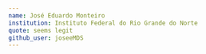 ```yaml
---
name: José Eduardo Monteiro
institution: Instituto Federal do Rio Grande do Norte 
quote: seems legit 
github_user: joseeMDS
---
```

